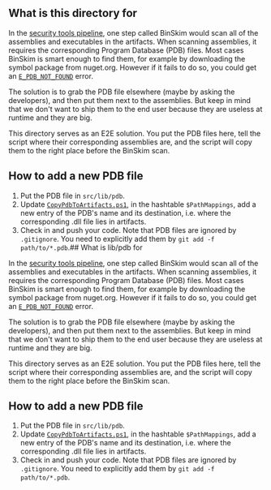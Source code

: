 ## What is this directory for

In the [security tools pipeline](../../../.azure-pipelines/security-tools.yml), one step called BinSkim would scan all of the assemblies and executables in the artifacts. When scanning assemblies, it requires the corresponding Program Database (PDB) files. Most cases BinSkim is smart enough to find them, for example by downloading the symbol package from nuget.org. However if it fails to do so, you could get an [`E_PDB_NOT_FOUND`](https://github.com/microsoft/binskim/blob/7b64cf4ff69d2c6d8c4945be821d361b24e2169f/docs/RulesAndErrorsTroubleshootingGuide.md#resolving-e_pdb_not_found) error.

The solution is to grab the PDB file elsewhere (maybe by asking the developers), and then put them next to the assemblies. But keep in mind that we don't want to ship them to the end user because they are useless at runtime and they are big.

This directory serves as an E2E solution. You put the PDB files here, tell the script where their corresponding assemblies are, and the script will copy them to the right place before the BinSkim scan.

## How to add a new PDB file

1. Put the PDB file in `src/lib/pdb`.
2. Update [`CopyPdbToArtifacts.ps1`](./CopyPdbToArtifacts.ps1), in the hashtable `$PathMappings`, add a new entry of the PDB's name and its destination, i.e. where the corresponding .dll file lies in artifacts.
3. Check in and push your code. Note that PDB files are ignored by `.gitignore`. You need to explicitly add them by `git add -f path/to/*.pdb`.## What is lib/pdb for

In the [security tools pipeline](../../../.azure-pipelines/security-tools.yml), one step called BinSkim would scan all of the assemblies and executables in the artifacts. When scanning assemblies, it requires the corresponding Program Database (PDB) files. Most cases BinSkim is smart enough to find them, for example by downloading the symbol package from nuget.org. However if it fails to do so, you could get an [`E_PDB_NOT_FOUND`](https://github.com/microsoft/binskim/blob/7b64cf4ff69d2c6d8c4945be821d361b24e2169f/docs/RulesAndErrorsTroubleshootingGuide.md#resolving-e_pdb_not_found) error.

The solution is to grab the PDB file elsewhere (maybe by asking the developers), and then put them next to the assemblies. But keep in mind that we don't want to ship them to the end user because they are useless at runtime and they are big.

This directory serves as an E2E solution. You put the PDB files here, tell the script where their corresponding assemblies are, and the script will copy them to the right place before the BinSkim scan.

## How to add a new PDB file

1. Put the PDB file in `src/lib/pdb`.
2. Update [`CopyPdbToArtifacts.ps1`](./CopyPdbToArtifacts.ps1), in the hashtable `$PathMappings`, add a new entry of the PDB's name and its destination, i.e. where the corresponding .dll file lies in artifacts.
3. Check in and push your code. Note that PDB files are ignored by `.gitignore`. You need to explicitly add them by `git add -f path/to/*.pdb`.
